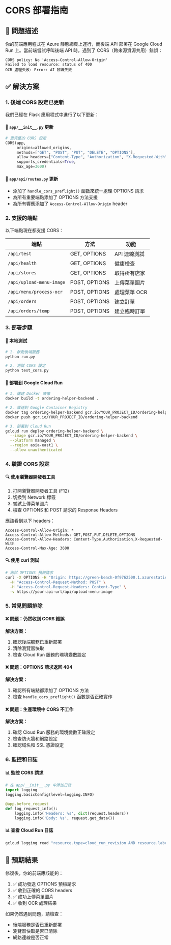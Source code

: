 # CORS 部署指南

## 🎯 問題描述

你的前端應用程式在 Azure 靜態網頁上運行，而後端 API 部署在 Google Cloud Run 上。當前端嘗試呼叫後端 API 時，遇到了 CORS（跨來源資源共用）錯誤：

```
CORS policy: No 'Access-Control-Allow-Origin'
Failed to load resource: status of 400
OCR 處理失敗: Error: AI 辨識失敗
```

## ✅ 解決方案

### 1. 後端 CORS 設定已更新

我們已經在 Flask 應用程式中進行了以下更新：

#### 📝 `app/__init__.py` 更新
```python
# 更完整的 CORS 設定
CORS(app, 
     origins=allowed_origins, 
     methods=["GET", "POST", "PUT", "DELETE", "OPTIONS"],
     allow_headers=["Content-Type", "Authorization", "X-Requested-With"],
     supports_credentials=True,
     max_age=3600)
```

#### 📝 `app/api/routes.py` 更新
- 添加了 `handle_cors_preflight()` 函數來統一處理 OPTIONS 請求
- 為所有重要端點添加了 OPTIONS 方法支援
- 為所有響應添加了 `Access-Control-Allow-Origin` header

### 2. 支援的端點

以下端點現在都支援 CORS：

| 端點 | 方法 | 功能 |
|------|------|------|
| `/api/test` | GET, OPTIONS | API 連線測試 |
| `/api/health` | GET, OPTIONS | 健康檢查 |
| `/api/stores` | GET, OPTIONS | 取得所有店家 |
| `/api/upload-menu-image` | POST, OPTIONS | 上傳菜單圖片 |
| `/api/menu/process-ocr` | POST, OPTIONS | 處理菜單 OCR |
| `/api/orders` | POST, OPTIONS | 建立訂單 |
| `/api/orders/temp` | POST, OPTIONS | 建立臨時訂單 |

### 3. 部署步驟

#### 🚀 本地測試
```bash
# 1. 啟動後端服務
python run.py

# 2. 測試 CORS 設定
python test_cors.py
```

#### 🚀 部署到 Google Cloud Run
```bash
# 1. 構建 Docker 映像
docker build -t ordering-helper-backend .

# 2. 推送到 Google Container Registry
docker tag ordering-helper-backend gcr.io/YOUR_PROJECT_ID/ordering-helper-backend
docker push gcr.io/YOUR_PROJECT_ID/ordering-helper-backend

# 3. 部署到 Cloud Run
gcloud run deploy ordering-helper-backend \
  --image gcr.io/YOUR_PROJECT_ID/ordering-helper-backend \
  --platform managed \
  --region asia-east1 \
  --allow-unauthenticated
```

### 4. 驗證 CORS 設定

#### 🔍 使用瀏覽器開發者工具
1. 打開瀏覽器開發者工具 (F12)
2. 切換到 Network 標籤
3. 嘗試上傳菜單圖片
4. 檢查 OPTIONS 和 POST 請求的 Response Headers

應該看到以下 headers：
```
Access-Control-Allow-Origin: *
Access-Control-Allow-Methods: GET,POST,PUT,DELETE,OPTIONS
Access-Control-Allow-Headers: Content-Type,Authorization,X-Requested-With
Access-Control-Max-Age: 3600
```

#### 🔍 使用 curl 測試
```bash
# 測試 OPTIONS 預檢請求
curl -X OPTIONS -H "Origin: https://green-beach-0f9762500.1.azurestaticapps.net" \
  -H "Access-Control-Request-Method: POST" \
  -H "Access-Control-Request-Headers: Content-Type" \
  -v https://your-api-url/api/upload-menu-image
```

### 5. 常見問題排除

#### ❌ 問題：仍然收到 CORS 錯誤
**解決方案：**
1. 確認後端服務已重新部署
2. 清除瀏覽器快取
3. 檢查 Cloud Run 服務的環境變數設定

#### ❌ 問題：OPTIONS 請求返回 404
**解決方案：**
1. 確認所有端點都添加了 OPTIONS 方法
2. 檢查 `handle_cors_preflight()` 函數是否正確實作

#### ❌ 問題：生產環境中 CORS 不工作
**解決方案：**
1. 確認 Cloud Run 服務的環境變數正確設定
2. 檢查防火牆和網路設定
3. 確認域名和 SSL 憑證設定

### 6. 監控和日誌

#### 📊 監控 CORS 請求
```python
# 在 app/__init__.py 中添加日誌
import logging
logging.basicConfig(level=logging.INFO)

@app.before_request
def log_request_info():
    logging.info('Headers: %s', dict(request.headers))
    logging.info('Body: %s', request.get_data())
```

#### 📊 查看 Cloud Run 日誌
```bash
gcloud logging read "resource.type=cloud_run_revision AND resource.labels.service_name=ordering-helper-backend" --limit=50
```

## 🎉 預期結果

修復後，你的前端應該能夠：
1. ✅ 成功發送 OPTIONS 預檢請求
2. ✅ 收到正確的 CORS headers
3. ✅ 成功上傳菜單圖片
4. ✅ 收到 OCR 處理結果

如果仍然遇到問題，請檢查：
- 後端服務是否已重新部署
- 瀏覽器快取是否已清除
- 網路連線是否正常 